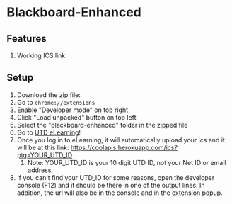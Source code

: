 # Blackboard-Enhanced

## Features

1. Working ICS link

## Setup

1. Download the zip file: 
2. Go to `chrome://extensions`
3. Enable "Developer mode" on top right
4. Click "Load unpacked" button on top left
5. Select the "blackboard-enhanced" folder in the zipped file
6. Go to [UTD eLearning](https://coursebook.utdallas.eduhttp://elearning.utdallas.edu/)!
7. Once you log in to eLearning, it will automatically upload your ics and it will be at this link: https://coolapis.herokuapp.com/ics?ptg=YOUR_UTD_ID
	1. Note: YOUR_UTD_ID is your 10 digit UTD ID, not your Net ID or email address.
8. If you can't find your UTD_ID for some reasons, open the developer console (F12) and it should be there in one of the output lines. In addition, the url will also be in the console and in the extension popup.

